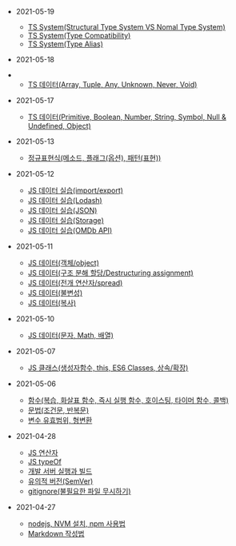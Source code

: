 - 2021-05-19

  - [TS System(Structural Type System VS Nomal Type System)](https://digndkssud.github.io/20210519/typesystem)
  - [TS System(Type Compatibility)](https://digndkssud.github.io/20210519/typeCompatibility)
  - [TS System(Type Alias)](https://digndkssud.github.io/20210519/type_Alias)


- 2021-05-18
- 
  - [TS 데이터(Array, Tuple, Any, Unknown, Never, Void)](https://digndkssud.github.io/20210518/typescript_Essentials)

- 2021-05-17
  - [TS 데이터(Primitive, Boolean, Number, String, Symbol, Null & Undefined, Object)](https://digndkssud.github.io/20210517/typeAnnotation)
  
- 2021-05-13
  - [정규표현식(메소드, 플래그(옵션), 패턴(표현))](https://digndkssud.github.io/20210513/regexp)

- 2021-05-12

  - [JS 데이터 실습(import/export)](https://digndkssud.github.io/20210512/import_export)
  - [JS 데이터 실습(Lodash)](https://digndkssud.github.io/20210512/lodash)
  - [JS 데이터 실습(JSON)](https://digndkssud.github.io/20210512/json)
  - [JS 데이터 실습(Storage)](https://digndkssud.github.io/20210512/storage)
  - [JS 데이터 실습(OMDb API)](https://digndkssud.github.io/20210512/omdb)

- 2021-05-11

  - [JS 데이터(객체/object)](https://digndkssud.github.io/20210511/object)
  - [JS 데이터(구조 분해 할당/Destructuring assignment)](https://digndkssud.github.io/20210511/destructuring_assignment)
  - [JS 데이터(전개 연산자/spread)](https://digndkssud.github.io/20210511/spread)
  - [JS 데이터(불변성)](https://digndkssud.github.io/20210511/immutability)
  - [JS 데이터(복사)](https://digndkssud.github.io/20210511/copy)
  
- 2021-05-10

  - [JS 데이터(문자, Math, 배열)](https://digndkssud.github.io/20210510/javascriptData_1)

- 2021-05-07

  - [JS 클래스(생성자함수, this, ES6 Classes, 상속/확장)](https://digndkssud.github.io/20210507/JSClass)


- 2021-05-06

  - [함수(복습, 화살표 함수, 즉시 실행 함수, 호이스팅, 타이머 함수, 콜백)](https://digndkssud.github.io/20210506/function)  
  - [문법(조건문, 반복문)](https://digndkssud.github.io/20210506/Statement)  
  - [변수 유효범위, 형변환](https://digndkssud.github.io/20210506/Variable)

- 2021-04-28


  - [JS 연산자](https://digndkssud.github.io/operator)
  - [JS typeOf](https://digndkssud.github.io/JS-TEST)
  - [개발 서버 실행과 빌드](https://digndkssud.github.io/server)  
  - [유의적 버전(SemVer)](https://digndkssud.github.io/SemVer)  
  - [gitignore(불필요한 파일 무시하기)](https://digndkssud.github.io/gitignore)
  
  
- 2021-04-27


  - [nodejs, NVM 설치, npm 사용법](https://digndkssud.github.io/nodejs)  
  - [Markdown 작성법](https://digndkssud.github.io/markdown)
